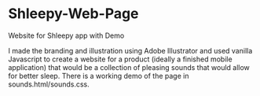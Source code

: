 # Shleepy-Web-Page
Website for Shleepy app with Demo

I made the branding and illustration using Adobe Illustrator and used vanilla Javascript to create a website for a product (ideally a finished mobile application) that would be a collection of pleasing sounds that would allow for better sleep. There is a working demo of the page in sounds.html/sounds.css. 
